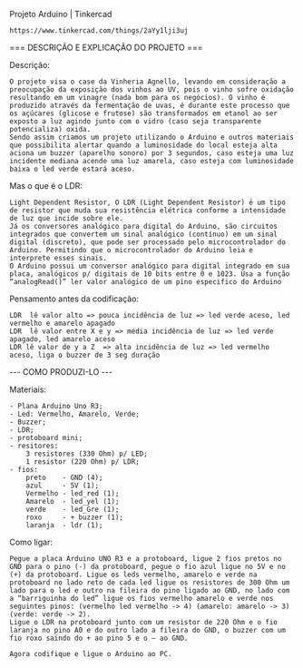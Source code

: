 Projeto Arduino | Tinkercad

    https://www.tinkercad.com/things/2aYy1lji3uj

=== DESCRIÇÃO E EXPLICAÇÃO DO PROJETO ===

Descrição:

    O projeto visa o case da Vinheria Agnello, levando em consideração a preocupação da exposição dos vinhos ao UV, pois o vinho sofre oxidação resultando em um vinagre (nada bom para os negócios). O vinho é produzido através da fermentação de uvas, é durante este processo que os açúcares (glicose e frutose) são transformados em etanol ao ser exposto a luz agindo junto com o vidro (caso seja transparente potencializa) oxida.
    Sendo assim criamos um projeto utilizando o Arduino e outros materiais que possibilita alertar quando a luminosidade do local esteja alta aciona um buzzer (aparelho sonoro) por 3 segundos, caso esteja uma luz incidente mediana acende uma luz amarela, caso esteja com luminosidade baixa o led verde estará aceso.

Mas o que é o LDR:

    Light Dependent Resistor, O LDR (Light Dependent Resistor) é um tipo de resistor que muda sua resistência elétrica conforme a intensidade de luz que incide sobre ele.
    Já os conversores analógico para digital do Arduino, são circuitos integrados que convertem um sinal analógico (contínuo) em um sinal digital (discreto), que pode ser processado pelo microcontrolador do Arduino. Permitindo que o microcontrolador do Arduino leia e interprete esses sinais.
    O Arduino possui um conversor analógico para digital integrado em sua placa, analógicos p/ digitais de 10 bits entre 0 e 1023. Usa a função “analogRead()” ler valor analógico de um pino especifico do Arduino

Pensamento antes da codificação:

    LDR  lê valor alto => pouca incidência de luz => led verde aceso, led vermelho e amarelo apagado
    LDR  lê valor entre X e y => média incidência de luz => led verde apagado, led amarelo aceso
    LDR lê valor de y a Z  => alta incidência de luz => led vermelho aceso, liga o buzzer de 3 seg duração


--- COMO PRODUZI-LO ---

Materiais:

    - Plana Arduino Uno R3;
    - Led: Vermelho, Amarelo, Verde;
    - Buzzer;
    - LDR;
    - protoboard mini;
    - resitores: 
        3 resistores (330 Ohm) p/ LED;
        1 resistor (220 Ohm) p/ LDR;
    - fios:
        preto    - GND (4);
        azul     - 5V (1);
        Vermelho - led_red (1);
        Amarelo  - led_yel (1);
        verde    - led_Gre (1);
        roxo     - + buzzer (1);
        laranja  - ldr (1);

Como ligar:

    Pegue a placa Arduino UNO R3 e a protoboard, ligue 2 fios pretos no GND para o pino (-) da protoboard, pegue o fio azul ligue no 5V e no (+) da protoboard. Ligue os leds vermelho, amarelo e verde na protoboard no lado reto de cada led ligue os resistores de 300 Ohm um lado para o led e outro na fileira do pino ligado ao GND, no lado com a “barriguinha do led” ligue os fios vermelho amarelo e verde nos seguintes pinos: (vermelho led vermelho -> 4) (amarelo: amarelo -> 3) (verde: verde -> 2).
    Ligue o LDR na protoboard junto com um resistor de 220 Ohm e o fio laranja no pino A0 e do outro lado a fileira do GND, o buzzer com um fio roxo saindo do + ao pino 5 e o – ao GND.

    Agora codifique e ligue o Arduino ao PC.
